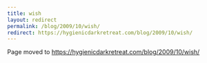 ```yaml
---
title: wish
layout: redirect
permalink: /blog/2009/10/wish/
redirect: https://hygienicdarkretreat.com/blog/2009/10/wish/
---
```


Page moved to <https://hygienicdarkretreat.com/blog/2009/10/wish/>


